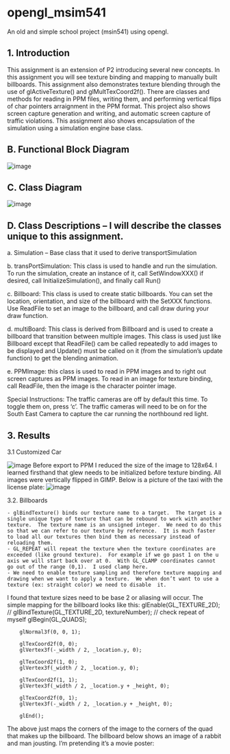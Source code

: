 # opengl_msim541
An old and simple school project (msin541) using opengl.

## 1.	Introduction 
This assignment is an extension of P2 introducing several new concepts.  In this assignment you will see texture binding and mapping to manually built billboards.  This assignment also demonstrates texture blending through the use of glActiveTexture() and glMultTexCoord2f().  There are classes and methods for reading in PPM files, writing them, and performing vertical flips of char pointers arraignment in the PPM format.  This project also shows screen capture generation and writing, and automatic screen capture of traffic violations.  This assignment also shows encapsulation of the simulation using a simulation engine base class.

## B.	Functional Block Diagram
![image](https://user-images.githubusercontent.com/56926839/162270367-922b6481-3928-4935-a08c-1ff8b0a15224.png)

## C.	Class Diagram
![image](https://user-images.githubusercontent.com/56926839/162270506-50af92ad-b460-41c1-a7c5-5688f28531c5.png)

## D.	Class Descriptions – I will describe the classes unique to this assignment.

a.	Simulation – Base class that it used to derive transportSimulation

b.	transPortSimulation: This class is used to handle and run the simulation.  To run the simulation, create an instance of it, call SetWindowXXX() if desired, call InitializeSimulation(), and finally call Run()

c.	Billboard: This class is used to create static billboards.  You can set the location, orientation, and size of the billboard with the SetXXX functions.  Use ReadFile to set an image to the billboard, and call draw during your draw function.

d.	multiBoard:  This class is derived from Billboard and is used to create a billboard that transition between multiple images.  This class is used just like Billboard except that ReadFile() cam be called repeatedly to add images to be displayed and Update() must be called on it (from the simulation’s update function) to get the blending animation.

e.	PPMImage: this class is used to read in PPM images and to right out screen captures as PPM images.  To read in an image for texture binding, call ReadFile, then the image is the character pointer image.

Special Instructions:  The traffic cameras are off by default this time.  To toggle them on, press ‘c’.  The traffic cameras will need to be on for the South East Camera to capture the car running the northbound red light.

## 3. Results

3.1 Customized Car

![image](https://user-images.githubusercontent.com/56926839/162271177-d66cf19c-fca6-44a2-8976-113e25ee42da.png)
Before export to PPM I reduced the size of the image to 128x64.  I learned firsthand that glew needs to be initialized before texture binding.  All images were vertically flipped in GIMP.  Below is a picture of the taxi with the license plate:
![image](https://user-images.githubusercontent.com/56926839/162271208-1b9b060c-b28a-46fe-9629-fef76ce5e9f4.png)

3.2. Billboards

	- glBindTexture() binds our texture name to a target.  The target is a single unique type of texture that can be rebound to work with another texture.  The texture name is an unsigned integer.  We need to do this so that we can refer to our texture by reference.  It is much faster to load all our textures then bind them as necessary instead of reloading them.
	- GL_REPEAT will repeat the texture when the texture coordinates are exceeded (like ground texture).  For example if we go past 1 on the u axis we will start back over at 0.  With GL_CLAMP coordinates cannot go out of the range (0,1).  I used clamp here.
	- We need to enable texture sampling and therefore texture mapping and drawing when we want to apply a texture.  We when don’t want to use a texture (ex: straight color) we need to disable  it.
I found that texture sizes need to be base 2 or aliasing will occur.  The simple mapping for the billboard looks like this:
glEnable(GL_TEXTURE_2D); //
		glBindTexture(GL_TEXTURE_2D, textureNumber); // check repeat of myself
		glBegin(GL_QUADS);

		glNormal3f(0, 0, 1);

		glTexCoord2f(0, 0);
		glVertex3f(-_width / 2, _location.y, 0);

		glTexCoord2f(1, 0);
		glVertex3f(_width / 2, _location.y, 0);

		glTexCoord2f(1, 1);
		glVertex3f(_width / 2, _location.y + _height, 0);

		glTexCoord2f(0, 1);
		glVertex3f(-_width / 2, _location.y + _height, 0);

		glEnd();
  The above just maps the corners of the image to the corners of the quad that makes up the billboard.  The billboard below shows an image of a rabbit and man jousting.  I’m pretending it’s a movie poster:




